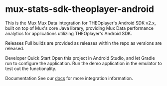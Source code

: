 # mux-stats-sdk-theoplayer-android
This is the Mux Mux Data integration for THEOplayer's Android SDK v2.x, built on top of Mux's core Java library, providing Mux Data performance analytics for applications utilizing THEOplayer's Android SDK.

Releases
Full builds are provided as releases within the repo as versions are released.

Developer Quick Start
Open this project in Android Studio, and let Gradle run to configure the application. Run the demo application in the emulator to test out the functionality.

Documentation
See our [docs](https://docs.mux.com/docs/theoplayer-android-integration-guide) for more integration information.
